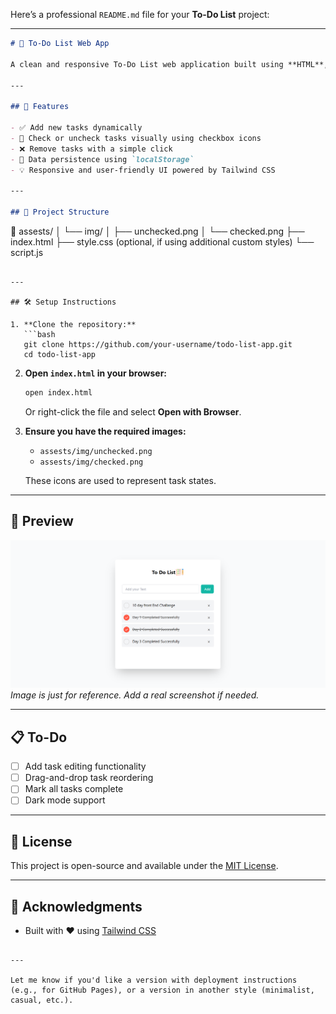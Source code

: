 Here’s a professional `README.md` file for your **To-Do List** project:

---

```markdown
# 📝 To-Do List Web App

A clean and responsive To-Do List web application built using **HTML**, **Tailwind CSS**, and **JavaScript**. Users can add, check/uncheck, and remove tasks. The app persists tasks using **localStorage**, ensuring data is saved even after refreshing the page.

---

## 🚀 Features

- ✅ Add new tasks dynamically
- 📌 Check or uncheck tasks visually using checkbox icons
- ❌ Remove tasks with a simple click
- 💾 Data persistence using `localStorage`
- 💡 Responsive and user-friendly UI powered by Tailwind CSS

---

## 📂 Project Structure

```
📁 assests/
│   └── img/
│       ├── unchecked.png
│       └── checked.png
├── index.html
├── style.css (optional, if using additional custom styles)
└── script.js
```

---

## 🛠️ Setup Instructions

1. **Clone the repository:**
   ```bash
   git clone https://github.com/your-username/todo-list-app.git
   cd todo-list-app
   ```

2. **Open `index.html` in your browser:**
   ```bash
   open index.html
   ```
   Or right-click the file and select **Open with Browser**.

3. **Ensure you have the required images:**
   - `assests/img/unchecked.png`
   - `assests/img/checked.png`

   These icons are used to represent task states.

---

## 📸 Preview

![Preview of To-Do List UI](assests/img/demo-preview.png)  
*Image is just for reference. Add a real screenshot if needed.*

---

## 📋 To-Do

- [ ] Add task editing functionality
- [ ] Drag-and-drop task reordering
- [ ] Mark all tasks complete
- [ ] Dark mode support

---

## 📄 License

This project is open-source and available under the [MIT License](LICENSE).

---

## 🙌 Acknowledgments

- Built with ❤️ using [Tailwind CSS](https://tailwindcss.com/)
```

---

Let me know if you'd like a version with deployment instructions (e.g., for GitHub Pages), or a version in another style (minimalist, casual, etc.).